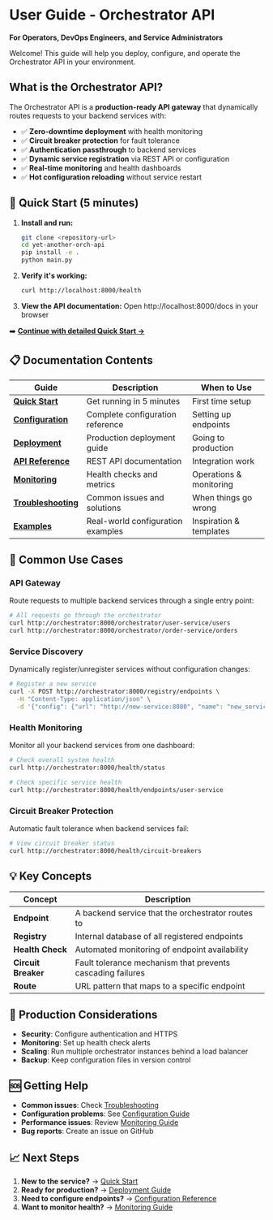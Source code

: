 # User Guide - Orchestrator API

**For Operators, DevOps Engineers, and Service Administrators**

Welcome! This guide will help you deploy, configure, and operate the Orchestrator API in your environment.

## What is the Orchestrator API?

The Orchestrator API is a **production-ready API gateway** that dynamically routes requests to your backend services with:

- ✅ **Zero-downtime deployment** with health monitoring
- ✅ **Circuit breaker protection** for fault tolerance  
- ✅ **Authentication passthrough** to backend services
- ✅ **Dynamic service registration** via REST API or configuration
- ✅ **Real-time monitoring** and health dashboards
- ✅ **Hot configuration reloading** without service restart

## 🏃 Quick Start (5 minutes)

1. **Install and run:**
   ```bash
   git clone <repository-url>
   cd yet-another-orch-api
   pip install -e .
   python main.py
   ```

2. **Verify it's working:**
   ```bash
   curl http://localhost:8000/health
   ```

3. **View the API documentation:**
   Open http://localhost:8000/docs in your browser

➡️ **[Continue with detailed Quick Start →](quick-start.md)**

## 📋 Documentation Contents

| Guide | Description | When to Use |
|-------|-------------|-------------|
| **[Quick Start](quick-start.md)** | Get running in 5 minutes | First time setup |
| **[Configuration](configuration.md)** | Complete configuration reference | Setting up endpoints |
| **[Deployment](deployment.md)** | Production deployment guide | Going to production |
| **[API Reference](api-reference.md)** | REST API documentation | Integration work |
| **[Monitoring](monitoring.md)** | Health checks and metrics | Operations & monitoring |
| **[Troubleshooting](troubleshooting.md)** | Common issues and solutions | When things go wrong |
| **[Examples](examples/)** | Real-world configuration examples | Inspiration & templates |

## 🎯 Common Use Cases

### API Gateway
Route requests to multiple backend services through a single entry point:
```bash
# All requests go through the orchestrator
curl http://orchestrator:8000/orchestrator/user-service/users
curl http://orchestrator:8000/orchestrator/order-service/orders
```

### Service Discovery
Dynamically register/unregister services without configuration changes:
```bash
# Register a new service
curl -X POST http://orchestrator:8000/registry/endpoints \
  -H "Content-Type: application/json" \
  -d '{"config": {"url": "http://new-service:8080", "name": "new_service"}}'
```

### Health Monitoring
Monitor all your backend services from one dashboard:
```bash
# Check overall system health
curl http://orchestrator:8000/health/status

# Check specific service health
curl http://orchestrator:8000/health/endpoints/user-service
```

### Circuit Breaker Protection
Automatic fault tolerance when backend services fail:
```bash
# View circuit breaker status
curl http://orchestrator:8000/health/circuit-breakers
```

## 💡 Key Concepts

| Concept | Description |
|---------|-------------|
| **Endpoint** | A backend service that the orchestrator routes to |
| **Registry** | Internal database of all registered endpoints |
| **Health Check** | Automated monitoring of endpoint availability |
| **Circuit Breaker** | Fault tolerance mechanism that prevents cascading failures |
| **Route** | URL pattern that maps to a specific endpoint |

## 🔧 Production Considerations

- **Security**: Configure authentication and HTTPS
- **Monitoring**: Set up health check alerts
- **Scaling**: Run multiple orchestrator instances behind a load balancer
- **Backup**: Keep configuration files in version control

## 🆘 Getting Help

- **Common issues**: Check [Troubleshooting](troubleshooting.md)
- **Configuration problems**: See [Configuration Guide](configuration.md)
- **Performance issues**: Review [Monitoring Guide](monitoring.md)
- **Bug reports**: Create an issue on GitHub

## 📈 Next Steps

1. **New to the service?** → [Quick Start](quick-start.md)
2. **Ready for production?** → [Deployment Guide](deployment.md)  
3. **Need to configure endpoints?** → [Configuration Reference](configuration.md)
4. **Want to monitor health?** → [Monitoring Guide](monitoring.md) 